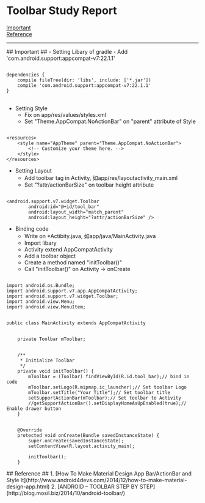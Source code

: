 <link href='http://google-code-prettify.googlecode.com/svn/trunk/src/prettify.css' type='text/css' rel='stylesheet' />
<script type='text/javascript' src='http://google-code-prettify.googlecode.com/svn/trunk/src/prettify.js'></script>

Toolbar Study Report
=====
[Important](#0)<br />
[Reference](#999)
* * *

<a name="0"/>
## Important ##
-  Setting Libary of gradle
	- Add 'com.android.support:appcompat-v7:22.1.1'

<pre class="prettyprint">
<code>
dependencies {
	compile fileTree(dir: 'libs', include: ['*.jar'])
	compile 'com.android.support:appcompat-v7:22.1.1'
}
</code>
</pre>

- Setting Style
	- Fix on app/res/values/styles.xml
	- Set "Theme.AppCompat.NoActionBar" on "parent" attribute of Style

<pre class="prettyprint"><code class="language-xml">
&lt;resources&gt;
	&lt;style name="AppTheme" parent="Theme.AppCompat.NoActionBar"&gt;
		&lt;!-- Customize your theme here. --&gt;
	&lt;/style&gt;
&lt;/resources&gt;
</code></pre>

- Setting Layout
	- Add toolbar tag in Activity, 如app/res/layoutactivity_main.xml
	- Set "?attr/actionBarSize" on toolbar height attribute

<pre class="prettyprint"><code class="language-xml">
&lt;android.support.v7.widget.Toolbar
        android:id="@+id/tool_bar"
        android:layout_width="match_parent"
        android:layout_height="?attr/actionBarSize" /&gt;
</code></pre>

- Binding code
	- Write on *Actibity.java, 如app/java/MainActivity.java
	- Import libary
	- Activity extend AppCompatActivity
	- Add a toolbar object
	- Create a method named "initToolbar()"
	- Call "initToolbar()" on Activity -> onCreate

<pre class="prettyprint"><code class="language-java">
import android.os.Bundle;
import android.support.v7.app.AppCompatActivity;
import android.support.v7.widget.Toolbar;
import android.view.Menu;
import android.view.MenuItem;
</code></pre>

<pre class="prettyprint"><code class="language-java">
public class MainActivity extends AppCompatActivity
</code></pre>
<pre class="prettyprint"><code class="language-java">
    private Toolbar mToolbar;
</code></pre>
<pre class="prettyprint"><code class="language-java">
    /**
     * Initialize Toolbar
     */
    private void initToolbar() {
        mToolbar = (Toolbar) findViewById(R.id.tool_bar);// bind in code
        mToolbar.setLogo(R.mipmap.ic_launcher);// Set toolbar Logo
        mToolbar.setTitle("Your Title");// Set toolbar title
        setSupportActionBar(mToolbar);// Set toolbar to Activity
        //getSupportActionBar().setDisplayHomeAsUpEnabled(true);// Enable drawer button
    }
</code></pre>
<pre class="prettyprint"><code class="language-java">
    @Override
    protected void onCreate(Bundle savedInstanceState) {
        super.onCreate(savedInstanceState);
        setContentView(R.layout.activity_main);

        initToolbar();
    }
</code></pre>

<a name="999"/>
## Reference ##
1. [How To Make Material Design App Bar/ActionBar and Style It](http://www.android4devs.com/2014/12/how-to-make-material-design-app.html)
2. [ANDROID – TOOLBAR STEP BY STEP](http://blog.mosil.biz/2014/10/android-toolbar/)
